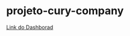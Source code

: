 # projeto-cury-company

[Link do Dashborad](https://camila-parise-dias-projeto-cury-company.streamlit.app/)
